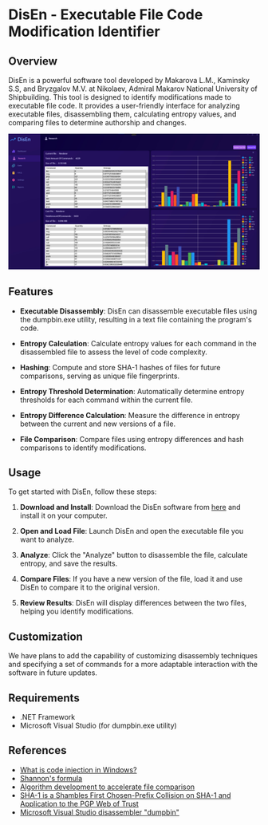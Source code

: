# DisEn - Executable File Code Modification Identifier

## Overview

DisEn is a powerful software tool developed by Makarova L.M., Kaminsky S.S, and Bryzgalov M.V. at Nikolaev, Admiral Makarov National University of Shipbuilding. This tool is designed to identify modifications made to executable file code. It provides a user-friendly interface for analyzing executable files, disassembling them, calculating entropy values, and comparing files to determine authorship and changes.

![DisEn Screenshot](https://github.com/MarvisClause/DisassemblerAndEntriopiaCounter/blob/main/ShowCase/ResearchPage.jpg)

## Features

- **Executable Disassembly**: DisEn can disassemble executable files using the dumpbin.exe utility, resulting in a text file containing the program's code.

- **Entropy Calculation**: Calculate entropy values for each command in the disassembled file to assess the level of code complexity.

- **Hashing**: Compute and store SHA-1 hashes of files for future comparisons, serving as unique file fingerprints.

- **Entropy Threshold Determination**: Automatically determine entropy thresholds for each command within the current file.

- **Entropy Difference Calculation**: Measure the difference in entropy between the current and new versions of a file.

- **File Comparison**: Compare files using entropy differences and hash comparisons to identify modifications.

## Usage

To get started with DisEn, follow these steps:

1. **Download and Install**: Download the DisEn software from [here](download-link) and install it on your computer.

2. **Open and Load File**: Launch DisEn and open the executable file you want to analyze.

3. **Analyze**: Click the "Analyze" button to disassemble the file, calculate entropy, and save the results.

4. **Compare Files**: If you have a new version of the file, load it and use DisEn to compare it to the original version.

5. **Review Results**: DisEn will display differences between the two files, helping you identify modifications.

## Customization

We have plans to add the capability of customizing disassembly techniques and specifying a set of commands for a more adaptable interaction with the software in future updates.

## Requirements

- .NET Framework
- Microsoft Visual Studio (for dumpbin.exe utility)

## References

- [What is code injection in Windows?](https://www.thefastcode.com/uk-uah/article/what-is-code-injection-on-windows)
- [Shannon's formula](http://um.co.ua/8/8-16/8-168268.html)
- [Algorithm development to accelerate file comparison](https://www.inter-nauka.com/uploads/public/14694535994336.pdf)
- [SHA-1 is a Shambles First Chosen-Prefix Collision on SHA-1 and Application to the PGP Web of Trust](https://eprint.iacr.org/2020/014.pdf)
- [Microsoft Visual Studio disassembler "dumpbin"](https://learn.microsoft.com/ru-ru/cpp/build/reference/dumpbin-reference?view=msvc-170)
